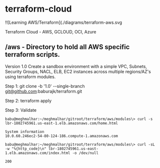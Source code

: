 # terraform-cloud

!![Learning AWS/Terraform](./diagrams/terraform-aws.svg

Terraform Cloud - AWS, GCLOUD, OCI, Azure

## /aws - Directory to hold all AWS specific terraform scripts.

Version 1.0 
Create a sandbox environment with a simple VPC, Subnets, Security Groups, NACL, ELB, EC2 instances across multiple regions/AZ's using
terraform modules.

Step 1: git clone -b '1.0' --single-branch git@github.com:baburajk/terraform.git

Step 2: terraform apply

Step 3: Validate

```
babu@meghmalhar:~/meghmalhar/gitroot/terraform/aws/modules\> curl -s lbr-1802745961.us-east-1.elb.amazonaws.com/home.html

System information
10.0.60.246ec2-54-80-124-186.compute-1.amazonaws.com

babu@meghmalhar:~/meghmalhar/gitroot/terraform/aws/modules\> curl -sL -w "%{http_code}\n" lbr-1802745961.us-east-1.elb.amazonaws.com/index.html -o /dev/null

200

```



